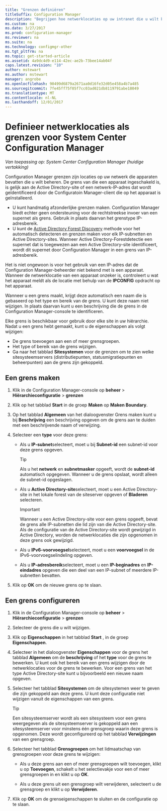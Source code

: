 ```yaml
---
title: "Grenzen definiëren"
titleSuffix: Configuration Manager
description: "Begrijpen hoe netwerklocaties op uw intranet die u wilt beheren apparaten kan bevatten definiëren."
ms.custom: na
ms.date: 3/27/2017
ms.prod: configuration-manager
ms.reviewer: na
ms.suite: na
ms.technology: configmgr-other
ms.tgt_pltfrm: na
ms.topic: get-started-article
ms.assetid: 4a9dc4d9-e114-42ec-ae2b-73bee14ab04f
caps.latest.revision: "10"
author: mstewart
ms.author: mstewart
manager: angrobe
ms.openlocfilehash: 90499d6879a2671aa0d16fe32d05e458a4b7a485
ms.sourcegitcommit: 7fe45ff75f05f7cc03ad021db8119791abe18049
ms.translationtype: MT
ms.contentlocale: nl-NL
ms.lasthandoff: 12/01/2017
---
```

# <a name="define-network-locations-as-boundaries-for-system-center-configuration-manager"></a>Definieer netwerklocaties als grenzen voor System Center Configuration Manager

*Van toepassing op: System Center Configuration Manager (huidige vertakking)*

Configuration Manager grenzen zijn locaties op uw netwerk die apparaten bevatten die u wilt beheren. De grens van die een apparaat ingeschakeld is, is gelijk aan de Active Directory-site of een netwerk-IP-adres dat wordt geïdentificeerd door de Configuratoin Manager-client die op het apparaat is geïnstalleerd.
 - U kunt handmatig afzonderlijke grenzen maken. Configuration Manager biedt echter geen ondersteuning voor de rechtstreekse invoer van een supernet als grens. Gebruik in plaats daarvan het grenstype IP-adresbereik.
 - U kunt de [Active Directory Forest Discovery](../../../../core/servers/deploy/configure/about-discovery-methods.md#bkmk_aboutForest) methode voor het automatisch detecteren en grenzen maken voor elk IP-subnetten en Active Directory-sites. Wanneer Active Directory-Forestdetectie een supernet dat is toegewezen aan een Active Directory-site identificeert, wordt dit supernet door Configuration Manager in een grens van IP-adresbereik.  

Het is niet ongewoon is voor het gebruik van een IP-adres dat de Configuration Manager-beheerder niet bekend met is een apparaat. Wanneer de netwerklocatie van een apparaat onzeker is, controleert u wat het apparaat meldt als de locatie met behulp van de **IPCONFIG** opdracht op het apparaat.  

Wanneer u een grens maakt, krijgt deze automatisch een naam die is gebaseerd op het type en bereik van de grens. U kunt deze naam niet wijzigen. In plaats daarvan kunt u een beschrijving die de grens in de Configuration Manager-console te identificeren.  

Elke grens is beschikbaar voor gebruik door elke site in uw hiërarchie. Nadat u een grens hebt gemaakt, kunt u de eigenschappen als volgt wijzigen:  
-   De grens toevoegen aan een of meer grensgroepen.  
-   Het type of bereik van de grens wijzigen.  
-   Ga naar het tabblad **Sitesystemen** voor de grenzen om te zien welke sitesysteemservers (distributiepunten, statusmigratiepunten en beheerpunten) aan de grens zijn gekoppeld.  

## <a name="to-create-a-boundary"></a>Een grens maken  

1.  Klik in de Configuration Manager-console op **beheer** > **Hiërarchieconfiguratie** > **grenzen**  

2.  Klik op het tabblad **Start** in de groep **Maken** op **Maken Boundary**.  

3.  Op het tabblad **Algemeen** van het dialoogvenster Grens maken kunt u bij **Beschrijving** een beschrijving opgeven om de grens aan te duiden met een beschrijvende naam of verwijzing.  

4.  Selecteer een **type** voor deze grens:  

    -   Als u **IP-subnet**selecteert, moet u bij **Subnet-id** een subnet-id voor deze grens opgeven.  
        > [!TIP]  
        >  Als u het **netwerk** en **subnetmasker** opgeeft, wordt de **subnet-id** automatisch opgegeven. Wanneer u de grens opslaat, wordt alleen de subnet-id opgeslagen.  

    -   Als u **Active Directory-site**selecteert, moet u een Active Directory-site in het lokale forest van de siteserver opgeven of **Bladeren** selecteren.  

        > [!IMPORTANT]  
        >  Wanneer u een Active Directory-site voor een grens opgeeft, bevat de grens alle IP-subnetten die lid zijn van die Active Directory-site. Als de configuratie van de Active Directory-site wordt gewijzigd in Active Directory, worden de netwerklocaties die zijn opgenomen in deze grens ook gewijzigd.  

    -   Als u **IPv6-voorvoegsel**selecteert, moet u een **voorvoegsel** in de IPv6-voorvoegselindeling opgeven.  

    -   Als u **IP-adresbereik**selecteert, moet u een **IP-beginadres** en **IP-eindadres** opgeven die een deel van een IP-subnet of meerdere IP-subnetten bevatten.    

5.  Klik op **OK** om de nieuwe grens op te slaan.  

## <a name="to-configure-a-boundary"></a>Een grens configureren  

1.  Klik in de Configuration Manager-console op **beheer** > **Hiërarchieconfiguratie** > **grenzen**  

2.  Selecteer de grens die u wilt wijzigen.  

3.  Klik op **Eigenschappen** in het tabblad **Start** , in de groep **Eigenschappen**.  

4.  Selecteer in het dialoogvenster **Eigenschappen** voor de grens het tabblad **Algemeen** om de **beschrijving** of het **type** voor de grens te bewerken. U kunt ook het bereik van een grens wijzigen door de netwerklocaties voor de grens te bewerken. Voor een grens van het type Active Directory-site kunt u bijvoorbeeld een nieuwe naam opgeven.  

5.  Selecteer het tabblad **Sitesystemen** om de sitesystemen weer te geven die zijn gekoppeld aan deze grens. U kunt deze configuratie niet wijzigen vanuit de eigenschappen van een grens.  

    > [!TIP]  
    >  Een sitesysteemserver wordt als een sitesysteem voor een grens weergegeven als de sitesysteemserver is gekoppeld aan een sitesysteemserver voor minstens één grensgroep waarin deze grens is opgenomen. Deze wordt geconfigureerd op het tabblad **Verwijzingen** van een grensgroep.  

6.  Selecteer het tabblad **Grensgroepen** om het lidmaatschap van grensgroepen voor deze grens te wijzigen:  

    -   Als u deze grens aan een of meer grensgroepen wilt toevoegen, klikt u op **Toevoegen**, schakelt u het selectievakje voor een of meer grensgroepen in en klikt u op **OK**.  

    -   Als u deze grens uit een grensgroep wilt verwijderen, selecteert u de grensgroep en klikt u op **Verwijderen**.  

7.  Klik op **OK** om de grenseigenschappen te sluiten en de configuratie op te slaan.  
